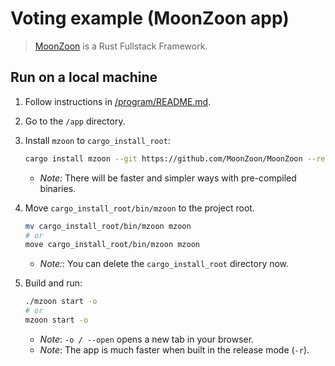 # Voting example (MoonZoon app)

> [MoonZoon](http://moonzoon.rs/) is a Rust Fullstack Framework.

## Run on a local machine

1. Follow instructions in [/program/README.md](../program/README.md).

1. Go to the `/app` directory.

1. Install `mzoon` to `cargo_install_root`:
    ```bash
    cargo install mzoon --git https://github.com/MoonZoon/MoonZoon --rev a1ed81c --root cargo_install_root --locked
    ```
    - _Note:_ There will be faster and simpler ways with pre-compiled binaries.

1. Move `cargo_install_root/bin/mzoon` to the project root.
    ```bash
    mv cargo_install_root/bin/mzoon mzoon
    # or
    move cargo_install_root/bin/mzoon mzoon
    ```
    - _Note:_: You can delete the `cargo_install_root` directory now.

1. Build and run:
    ```bash
    ./mzoon start -o
    # or
    mzoon start -o
    ```
    - _Note_: `-o / --open` opens a new tab in your browser.
    - _Note_: The app is much faster when built in the release mode (`-r`).
